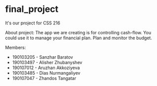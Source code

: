 # final_project
It's our project for CSS 216

About project: The app we are creating is for controlling cash-flow. You could use it to manage your financial plan. Plan and monitor the budget.

Members: 
- 190103205 - Sanzhar Baratov
- 190103497 - Alisher Zhubanyshev
- 190107012 - Aruzhan Akkoziyeva
- 190103485 - Dias Nurmangaliyev
- 190107047 - Zhandos Tangatar
